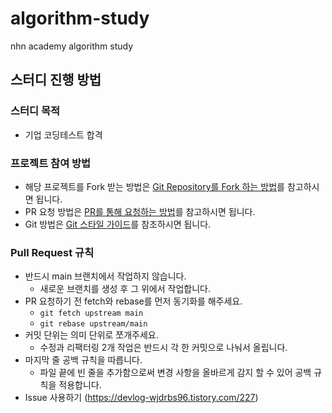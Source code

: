 # algorithm-study
nhn academy algorithm study

## 스터디 진행 방법
### 스터디 목적

- 기업 코딩테스트 합격

### 프로젝트 참여 방법
- 해당 프로젝트를 Fork 받는 방법은 [Git Repository를 Fork 하는 방법](https://github.com/ParkSeolDev/algorithm-study/issues/1)를 참고하시면 됩니다.
- PR 요청 방법은 [PR를 통해 요청하는 방법](https://github.com/ParkSeolDev/algorithm-study/issues/2)를 참고하시면 됩니다.
- Git 방법은 [Git 스타일 가이드](https://github.com/ikaruce/git-style-guide)를 참조하시면 됩니다.

### Pull Request 규칙
- 반드시 main 브랜치에서 작업하지 않습니다.
    - 새로운 브랜치를 생성 후 그 위에서 작업합니다. 
- PR 요청하기 전 fetch와 rebase를 먼저 동기화를 해주세요.
    - `git fetch upstream main`
    - `git rebase upstream/main`
- 커밋 단위는 의미 단위로 쪼개주세요.
    - 수정과 리팩터링 2개 작업은 반드시 각 한 커밋으로 나눠서 올립니다.
- 마지막 줄 공백 규칙을 따릅니다.
    - 파일 끝에 빈 줄을 추가함으로써 변경 사항을 올바르게 감지 할 수 있어 공백 규칙을 적용합니다.
- Issue 사용하기 (https://devlog-wjdrbs96.tistory.com/227)

